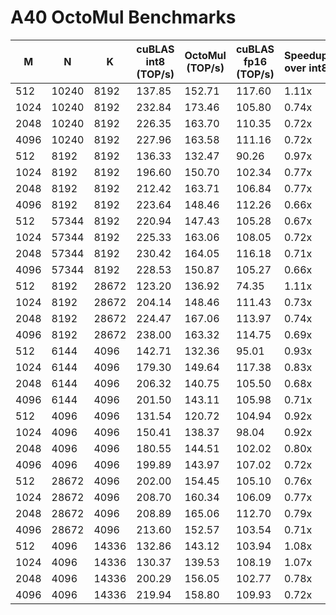# A40 OctoMul Benchmarks

| M    | N     | K     | cuBLAS int8 (TOP/s)  | OctoMul (TOP/s)     | cuBLAS fp16 (TOP/s)  | Speedup over int8 | Speedup over FP16 |
|------|-------|-------|----------------------|---------------------|----------------------|-------------------|-------------------|
| 512  | 10240 | 8192  | 137.85               | 152.71              | 117.60               | 1.11x             | 1.30x             |
| 1024 | 10240 | 8192  | 232.84               | 173.46              | 105.80               | 0.74x             | 1.64x             |
| 2048 | 10240 | 8192  | 226.35               | 163.70              | 110.35               | 0.72x             | 1.48x             |
| 4096 | 10240 | 8192  | 227.96               | 163.58              | 111.16               | 0.72x             | 1.47x             |
| 512  | 8192  | 8192  | 136.33               | 132.47              | 90.26                | 0.97x             | 1.47x             |
| 1024 | 8192  | 8192  | 196.60               | 150.70              | 102.34               | 0.77x             | 1.47x             |
| 2048 | 8192  | 8192  | 212.42               | 163.71              | 106.84               | 0.77x             | 1.53x             |
| 4096 | 8192  | 8192  | 223.64               | 148.46              | 112.26               | 0.66x             | 1.32x             |
| 512  | 57344 | 8192  | 220.94               | 147.43              | 105.28               | 0.67x             | 1.40x             |
| 1024 | 57344 | 8192  | 225.33               | 163.06              | 108.05               | 0.72x             | 1.51x             |
| 2048 | 57344 | 8192  | 230.42               | 164.05              | 116.18               | 0.71x             | 1.41x             |
| 4096 | 57344 | 8192  | 228.53               | 150.87              | 105.27               | 0.66x             | 1.43x             |
| 512  | 8192  | 28672 | 123.20               | 136.92              | 74.35                | 1.11x             | 1.84x             |
| 1024 | 8192  | 28672 | 204.14               | 148.46              | 111.43               | 0.73x             | 1.33x             |
| 2048 | 8192  | 28672 | 224.47               | 167.06              | 113.97               | 0.74x             | 1.47x             |
| 4096 | 8192  | 28672 | 238.00               | 163.32              | 114.75               | 0.69x             | 1.42x             |
| 512  | 6144  | 4096  | 142.71               | 132.36              | 95.01                | 0.93x             | 1.39x             |
| 1024 | 6144  | 4096  | 179.30               | 149.64              | 117.38               | 0.83x             | 1.27x             |
| 2048 | 6144  | 4096  | 206.32               | 140.75              | 105.50               | 0.68x             | 1.33x             |
| 4096 | 6144  | 4096  | 201.50               | 143.11              | 105.98               | 0.71x             | 1.35x             |
| 512  | 4096  | 4096  | 131.54               | 120.72              | 104.94               | 0.92x             | 1.15x             |
| 1024 | 4096  | 4096  | 150.41               | 138.37              | 98.04                | 0.92x             | 1.41x             |
| 2048 | 4096  | 4096  | 180.55               | 144.51              | 102.02               | 0.80x             | 1.42x             |
| 4096 | 4096  | 4096  | 199.89               | 143.97              | 107.02               | 0.72x             | 1.35x             |
| 512  | 28672 | 4096  | 202.00               | 154.45              | 105.10               | 0.76x             | 1.47x             |
| 1024 | 28672 | 4096  | 208.70               | 160.34              | 106.09               | 0.77x             | 1.51x             |
| 2048 | 28672 | 4096  | 208.89               | 165.06              | 112.70               | 0.79x             | 1.46x             |
| 4096 | 28672 | 4096  | 213.60               | 152.57              | 103.54               | 0.71x             | 1.47x             |
| 512  | 4096  | 14336 | 132.86               | 143.12              | 103.94               | 1.08x             | 1.38x             |
| 1024 | 4096  | 14336 | 130.37               | 139.53              | 108.19               | 1.07x             | 1.29x             |
| 2048 | 4096  | 14336 | 200.29               | 156.05              | 102.77               | 0.78x             | 1.52x             |
| 4096 | 4096  | 14336 | 219.94               | 158.80              | 109.93               | 0.72x             | 1.44x             |
